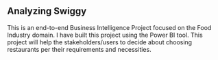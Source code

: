 ## Analyzing Swiggy

This is an end-to-end Business Intelligence Project focused on the Food Industry domain. I have built this project using the Power BI tool.
This project will help the stakeholders/users to decide about choosing restaurants per their requirements and necessities.
